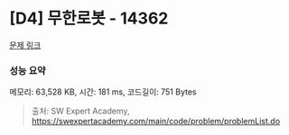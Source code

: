 # [D4] 무한로봇 - 14362 

[문제 링크](https://swexpertacademy.com/main/code/problem/problemDetail.do?contestProbId=AYCne646vKQDFARx) 

### 성능 요약

메모리: 63,528 KB, 시간: 181 ms, 코드길이: 751 Bytes



> 출처: SW Expert Academy, https://swexpertacademy.com/main/code/problem/problemList.do
